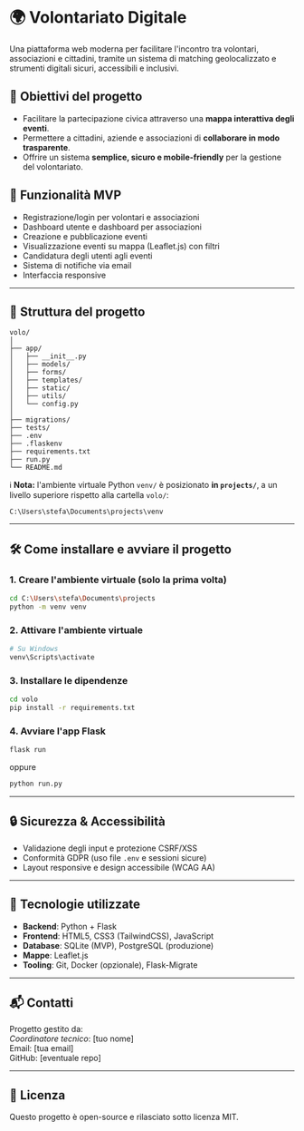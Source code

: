 # 🌍 Volontariato Digitale

Una piattaforma web moderna per facilitare l'incontro tra volontari, associazioni e cittadini, tramite un sistema di matching geolocalizzato e strumenti digitali sicuri, accessibili e inclusivi.

## 🎯 Obiettivi del progetto

- Facilitare la partecipazione civica attraverso una **mappa interattiva degli eventi**.
- Permettere a cittadini, aziende e associazioni di **collaborare in modo trasparente**.
- Offrire un sistema **semplice, sicuro e mobile-friendly** per la gestione del volontariato.

## 🚀 Funzionalità MVP

- Registrazione/login per volontari e associazioni
- Dashboard utente e dashboard per associazioni
- Creazione e pubblicazione eventi
- Visualizzazione eventi su mappa (Leaflet.js) con filtri
- Candidatura degli utenti agli eventi
- Sistema di notifiche via email
- Interfaccia responsive

---

## 🧱 Struttura del progetto

```
volo/
│
├── app/
│   ├── __init__.py
│   ├── models/
│   ├── forms/
│   ├── templates/
│   ├── static/
│   ├── utils/
│   └── config.py
│
├── migrations/
├── tests/
├── .env
├── .flaskenv
├── requirements.txt
├── run.py
└── README.md
```

ℹ️ **Nota:** l'ambiente virtuale Python `venv/` è posizionato **in `projects/`**, a un livello superiore rispetto alla cartella `volo/`:

```
C:\Users\stefa\Documents\projects\venv
```

---

## 🛠️ Come installare e avviare il progetto

### 1. Creare l'ambiente virtuale (solo la prima volta)

```bash
cd C:\Users\stefa\Documents\projects
python -m venv venv
```

### 2. Attivare l'ambiente virtuale

```bash
# Su Windows
venv\Scripts\activate
```

### 3. Installare le dipendenze

```bash
cd volo
pip install -r requirements.txt
```

### 4. Avviare l'app Flask

```bash
flask run
```

oppure

```bash
python run.py
```

---

## 🔒 Sicurezza & Accessibilità

- Validazione degli input e protezione CSRF/XSS
- Conformità GDPR (uso file `.env` e sessioni sicure)
- Layout responsive e design accessibile (WCAG AA)

---

## 📍 Tecnologie utilizzate

- **Backend**: Python + Flask
- **Frontend**: HTML5, CSS3 (TailwindCSS), JavaScript
- **Database**: SQLite (MVP), PostgreSQL (produzione)
- **Mappe**: Leaflet.js
- **Tooling**: Git, Docker (opzionale), Flask-Migrate

---

## 📬 Contatti

Progetto gestito da:  
*Coordinatore tecnico*: [tuo nome]  
Email: [tua email]  
GitHub: [eventuale repo]

---

## 📄 Licenza

Questo progetto è open-source e rilasciato sotto licenza MIT.
